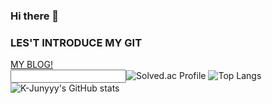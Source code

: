 ### Hi there 👋

<!--
**YASICJUNWOO/YASICJUNWOO** is a ✨ _special_ ✨ repository because its `README.md` (this file) appears on your GitHub profile.

Here are some ideas to get you started:

- 🔭 I’m currently working on ...
- 🌱 I’m currently learning ...
- 👯 I’m looking to collaborate on ...
- 🤔 I’m looking for help with ...
- 💬 Ask me about ...
- 📫 How to reach me: ...
- 😄 Pronouns: ...
- ⚡ Fun fact: ...
-->

<h3>LES'T INTRODUCE MY GIT</h3>
<body>
  <div color="skyblue" border="solid red 3px">
<a href="https://perfectcoding.tistory.com/">MY BLOG!</a>
  </div>
  <input type="text>
               

  [![Solved.ac Profile](http://mazassumnida.wtf/api/generate_badge?boj=joonoo3)](https://solved.ac/joonoo3)
  ![Top Langs](https://github-readme-stats.vercel.app/api/top-langs/?username=YASICJUNWOO&layout=compact&theme=dark)
  ![K-Junyyy's GitHub stats](https://github-readme-stats.vercel.app/api?username=YASICJUNWOO&show_icons=true&theme=tokyonight)
</body>

